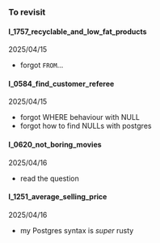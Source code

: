 ### To revisit

#### l_1757_recyclable_and_low_fat_products
2025/04/15
- forgot `FROM`...

#### l_0584_find_customer_referee
2025/04/15
- forgot WHERE behaviour with NULL
- forgot how to find NULLs with postgres

#### l_0620_not_boring_movies
2025/04/16
- read the question

#### l_1251_average_selling_price
2025/04/16
- my Postgres syntax is *super* rusty 
